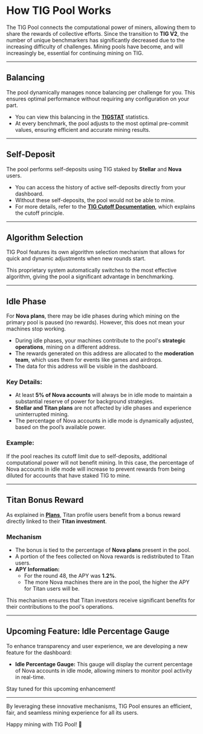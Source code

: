 # How TIG Pool Works

The TIG Pool connects the computational power of miners, allowing them to share the rewards of collective efforts. Since the transition to **TIG V2**, the number of unique benchmarkers has significantly decreased due to the increasing difficulty of challenges. Mining pools have become, and will increasingly be, essential for continuing mining on TIG.

---

## Balancing

The pool dynamically manages nonce balancing per challenge for you. This ensures optimal performance without requiring any configuration on your part.

- You can view this balancing in the **[TIGSTAT](https://tigstats.com/benchmarkers/0x8bc5ee3c32c3e7d53fcde11cd22b5bf855acebec)** statistics.
- At every benchmark, the pool adjusts to the most optimal pre-commit values, ensuring efficient and accurate mining results.

---

## Self-Deposit

The pool performs self-deposits using TIG staked by **Stellar** and **Nova** users.

- You can access the history of active self-deposits directly from your dashboard.
- Without these self-deposits, the pool would not be able to mine.
- For more details, refer to the **[TIG Cutoff Documentation](https://github.com/tig-foundation/tig-monorepo/blob/8c0668b90f6847da67d545c9d6b645556f4f2850/docs/tech/4_benchmarkers.md?plain=1#L139)**, which explains the cutoff principle.

---

## Algorithm Selection

TIG Pool features its own algorithm selection mechanism that allows for quick and dynamic adjustments when new rounds start.

This proprietary system automatically switches to the most effective algorithm, giving the pool a significant advantage in benchmarking.

---

## Idle Phase

For **Nova plans**, there may be idle phases during which mining on the primary pool is paused (no rewards). However, this does not mean your machines stop working.

- During idle phases, your machines contribute to the pool's **strategic operations**, mining on a different address.
- The rewards generated on this address are allocated to the **moderation team**, which uses them for events like games and airdrops.
- The data for this address will be visible in the dashboard.

### Key Details:

- At least **5% of Nova accounts** will always be in idle mode to maintain a substantial reserve of power for background strategies.
- **Stellar and Titan plans** are not affected by idle phases and experience uninterrupted mining.
- The percentage of Nova accounts in idle mode is dynamically adjusted, based on the pool’s available power.

### Example:

If the pool reaches its cutoff limit due to self-deposits, additional computational power will not benefit mining. In this case, the percentage of Nova accounts in idle mode will increase to prevent rewards from being diluted for accounts that have staked TIG to mine.

---

## Titan Bonus Reward  

As explained in **[Plans](/about/plan)**, Titan profile users benefit from a bonus reward directly linked to their **Titan investment**.

### Mechanism  

- The bonus is tied to the percentage of **Nova plans** present in the pool.  
- A portion of the fees collected on Nova rewards is redistributed to Titan users.  
- **APY Information:**  
  - For the round 48, the APY was **1.2%**.  
  - The more Nova machines there are in the pool, the higher the APY for Titan users will be.  

This mechanism ensures that Titan investors receive significant benefits for their contributions to the pool's operations.  

---

## Upcoming Feature: Idle Percentage Gauge

To enhance transparency and user experience, we are developing a new feature for the dashboard:

- **Idle Percentage Gauge:** This gauge will display the current percentage of Nova accounts in idle mode, allowing miners to monitor pool activity in real-time.

Stay tuned for this upcoming enhancement!

---

By leveraging these innovative mechanisms, TIG Pool ensures an efficient, fair, and seamless mining experience for all its users.

Happy mining with TIG Pool! 🚀
